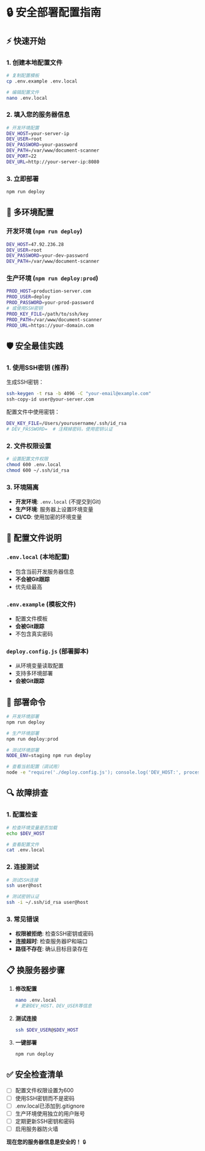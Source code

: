 # 🔒 安全部署配置指南

## ⚡ 快速开始

### 1. 创建本地配置文件

```bash
# 复制配置模板
cp .env.example .env.local

# 编辑配置文件
nano .env.local
```

### 2. 填入您的服务器信息

```bash
# 开发环境配置
DEV_HOST=your-server-ip
DEV_USER=root
DEV_PASSWORD=your-password
DEV_PATH=/var/www/document-scanner
DEV_PORT=22
DEV_URL=http://your-server-ip:8080
```

### 3. 立即部署

```bash
npm run deploy
```

## 🔐 多环境配置

### 开发环境 (`npm run deploy`)
```bash
DEV_HOST=47.92.236.28
DEV_USER=root  
DEV_PASSWORD=your-dev-password
DEV_PATH=/var/www/document-scanner
```

### 生产环境 (`npm run deploy:prod`)
```bash
PROD_HOST=production-server.com
PROD_USER=deploy
PROD_PASSWORD=your-prod-password
# 或使用SSH密钥
PROD_KEY_FILE=/path/to/ssh/key
PROD_PATH=/var/www/document-scanner
PROD_URL=https://your-domain.com
```

## 🛡️ 安全最佳实践

### 1. 使用SSH密钥 (推荐)

生成SSH密钥：
```bash
ssh-keygen -t rsa -b 4096 -C "your-email@example.com"
ssh-copy-id user@your-server.com
```

配置文件中使用密钥：
```bash
DEV_KEY_FILE=/Users/yourusername/.ssh/id_rsa
# DEV_PASSWORD=  # 注释掉密码，使用密钥认证
```

### 2. 文件权限设置

```bash
# 设置配置文件权限
chmod 600 .env.local
chmod 600 ~/.ssh/id_rsa
```

### 3. 环境隔离

- **开发环境**: `.env.local` (不提交到Git)  
- **生产环境**: 服务器上设置环境变量
- **CI/CD**: 使用加密的环境变量

## 📁 配置文件说明

### `.env.local` (本地配置)
- 包含当前开发服务器信息
- **不会被Git跟踪**
- 优先级最高

### `.env.example` (模板文件) 
- 配置文件模板
- **会被Git跟踪**
- 不包含真实密码

### `deploy.config.js` (部署脚本)
- 从环境变量读取配置
- 支持多环境部署
- **会被Git跟踪**

## 🚀 部署命令

```bash
# 开发环境部署
npm run deploy

# 生产环境部署  
npm run deploy:prod

# 测试环境部署
NODE_ENV=staging npm run deploy

# 查看当前配置（调试用）
node -e "require('./deploy.config.js'); console.log('DEV_HOST:', process.env.DEV_HOST)"
```

## 🔍 故障排查

### 1. 配置检查
```bash
# 检查环境变量是否加载
echo $DEV_HOST

# 查看配置文件
cat .env.local
```

### 2. 连接测试
```bash
# 测试SSH连接
ssh user@host

# 测试密钥认证
ssh -i ~/.ssh/id_rsa user@host
```

### 3. 常见错误
- **权限被拒绝**: 检查SSH密钥或密码
- **连接超时**: 检查服务器IP和端口
- **路径不存在**: 确认目标目录存在

## 📋 换服务器步骤

1. **修改配置**
   ```bash
   nano .env.local
   # 更新DEV_HOST、DEV_USER等信息
   ```

2. **测试连接**
   ```bash
   ssh $DEV_USER@$DEV_HOST
   ```

3. **一键部署**
   ```bash
   npm run deploy
   ```

## ✅ 安全检查清单

- [ ] 配置文件权限设置为600
- [ ] 使用SSH密钥而不是密码
- [ ] .env.local已添加到.gitignore
- [ ] 生产环境使用独立的用户账号
- [ ] 定期更新SSH密钥和密码
- [ ] 启用服务器防火墙

**现在您的服务器信息是安全的！** 🔒